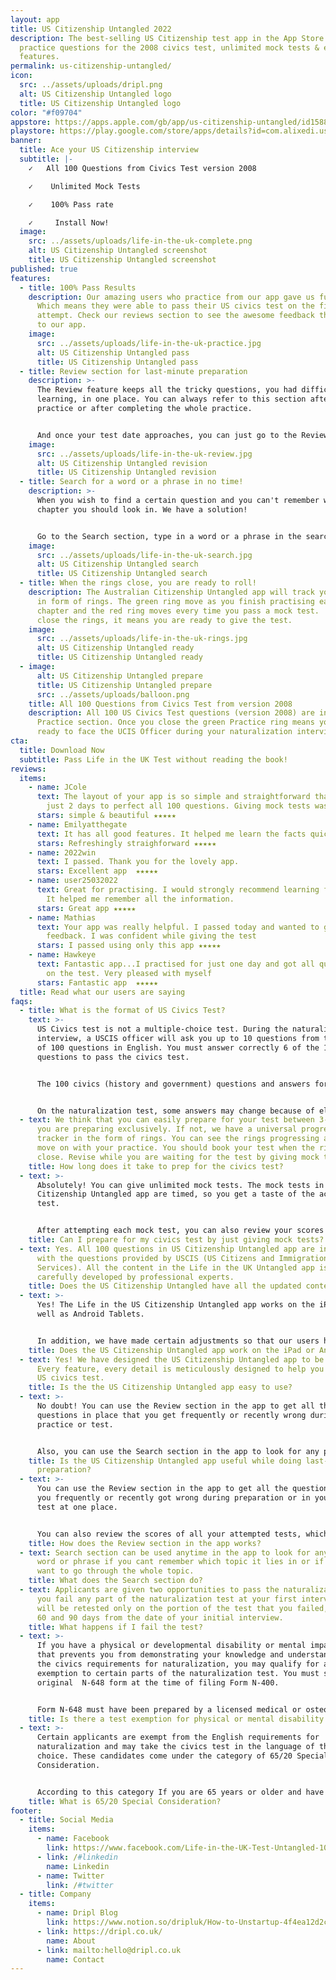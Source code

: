 ```yaml
---
layout: app
title: US Citizenship Untangled 2022
description: The best-selling US Citizenship test app in the App Store. All 100
  practice questions for the 2008 civics test, unlimited mock tests & exclusive
  features.
permalink: us-citizenship-untangled/
icon:
  src: ../assets/uploads/dripl.png
  alt: US Citizenship Untangled logo
  title: US Citizenship Untangled logo
color: "#f09704"
appstore: https://apps.apple.com/gb/app/us-citizenship-untangled/id1588277614?platform=iphone
playstore: https://play.google.com/store/apps/details?id=com.alixedi.uscis&hl=en_GB&gl=US
banner:
  title: Ace your US Citizenship interview
  subtitle: |-
    ✓   All 100 Questions from Civics Test version 2008

    ✓    Unlimited Mock Tests

    ✓    100% Pass rate

    ✓     Install Now!
  image:
    src: ../assets/uploads/life-in-the-uk-complete.png
    alt: US Citizenship Untangled screenshot
    title: US Citizenship Untangled screenshot
published: true
features:
  - title: 100% Pass Results
    description: Our amazing users who practice from our app gave us full marks.
      Which means they were able to pass their US civics test on the first
      attempt. Check our reviews section to see the awesome feedback they gave
      to our app.
    image:
      src: ../assets/uploads/life-in-the-uk-practice.jpg
      alt: US Citizenship Untangled pass
      title: US Citizenship Untangled pass
  - title: Review section for last-minute preparation
    description: >-
      The Review feature keeps all the tricky questions, you had difficulty
      learning, in one place. You can always refer to this section after every
      practice or after completing the whole practice.


      And once your test date approaches, you can just go to the Review section and go through the list of challenging questions that you frequently got wrong in the past and practice just those.
    image:
      src: ../assets/uploads/life-in-the-uk-review.jpg
      alt: US Citizenship Untangled revision
      title: US Citizenship Untangled revision
  - title: Search for a word or a phrase in no time!
    description: >-
      When you wish to find a certain question and you can't remember which
      chapter you should look in. We have a solution!


      Go to the Search section, type in a word or a phrase in the search bar and get a list of questions that matches your search.
    image:
      src: ../assets/uploads/life-in-the-uk-search.jpg
      alt: US Citizenship Untangled search
      title: US Citizenship Untangled search
  - title: When the rings close, you are ready to roll!
    description: The Australian Citizenship Untangled app will track your progress
      in form of rings. The green ring move as you finish practising each
      chapter and the red ring moves every time you pass a mock test.  Once you
      close the rings, it means you are ready to give the test.
    image:
      src: ../assets/uploads/life-in-the-uk-rings.jpg
      alt: US Citizenship Untangled ready
      title: US Citizenship Untangled ready
  - image:
      alt: US Citizenship Untangled prepare
      title: US Citizenship Untangled prepare
      src: ../assets/uploads/balloon.png
    title: All 100 Questions from Civics Test from version 2008
    description: All 100 US Civics Test questions (version 2008) are included in the
      Practice section. Once you close the green Practice ring means you are all
      ready to face the UCIS Officer during your naturalization interview
cta:
  title: Download Now
  subtitle: Pass Life in the UK Test without reading the book!
reviews:
  items:
    - name: JCole
      text: The layout of your app is so simple and straightforward that it took me
        just 2 days to perfect all 100 questions. Giving mock tests was fun too.
      stars: simple & beautiful ★★★★★
    - name: Emilyatthegate
      text: It has all good features. It helped me learn the facts quickly
      stars: Refreshingly straighforward ★★★★★
    - name: 2022win
      text: I passed. Thank you for the lovely app.
      stars: Excellent app  ★★★★★
    - name: user25032022
      text: Great for practising. I would strongly recommend learning from this app.
        It helped me remember all the information.
      stars: Great app ★★★★★
    - name: Mathias
      text: Your app was really helpful. I passed today and wanted to give you a good
        feedback. I was confident while giving the test
      stars: I passed using only this app ★★★★★
    - name: Hawkeye
      text: Fantastic app...I practised for just one day and got all questions correct
        on the test. Very pleased with myself
      stars: Fantastic app  ★★★★★
  title: Read what our users are saying
faqs:
  - title: What is the format of US Civics Test?
    text: >-
      US Civics test is not a multiple-choice test. During the naturalization
      interview, a USCIS officer will ask you up to 10 questions from the list
      of 100 questions in English. You must answer correctly 6 of the 10
      questions to pass the civics test.


      The 100 civics (history and government) questions and answers for the naturalization test are listed in our Practice section.


      On the naturalization test, some answers may change because of elections or appointments. As you study for the test, make sure that you know the most current answers to these questions.
  - text: We think that you can easily prepare for your test between 3-5 days, if
      you are preparing exclusively. If not, we have a universal progress
      tracker in the form of rings. You can see the rings progressing as you
      move on with your practice. You should book your test when the rings
      close. Revise while you are waiting for the test by giving mock tests.
    title: How long does it take to prep for the civics test?
  - text: >-
      Absolutely! You can give unlimited mock tests. The mock tests in US
      Citizenship Untangled app are timed, so you get a taste of the actual
      test.


      After attempting each mock test, you can also review your scores which will show you exactly which areas you need to work on.
    title: Can I prepare for my civics test by just giving mock tests?
  - text: Yes. All 100 questions in US Citizenship Untangled app are in accordance
      with the questions provided by USCIS (US Citizens and Immigration
      Services). All the content in the Life in the UK Untangled app is
      carefully developed by professional experts.
    title: Does the US Citizenship Untangled have all the updated content?
  - text: >-
      Yes! The Life in the US Citizenship Untangled app works on the iPad as
      well as Android Tablets.


      In addition, we have made certain adjustments so that our users have a pleasant experience with a larger screen.
    title: Does the US Citizenship Untangled app work on the iPad or Android Tablets?
  - text: Yes! We have designed the US Citizenship Untangled app to be easy to use.
      Every feature, every detail is meticulously designed to help you pass the
      US civics test.
    title: Is the the US Citizenship Untangled app easy to use?
  - text: >-
      No doubt! You can use the Review section in the app to get all the
      questions in place that you get frequently or recently wrong during
      practice or test.


      Also, you can use the Search section in the app to look for any particular word or phrase. This will show you the list of questions that include that particular word or phrase.
    title: Is the US Citizenship Untangled app useful while doing last-minute
      preparation?
  - text: >-
      You can use the Review section in the app to get all the questions that
      you frequently or recently got wrong during preparation or in your last
      test at one place.


      You can also review the scores of all your attempted tests, which will show you the areas you need to practise more.
    title: How does the Review section in the app works?
  - text: Search section can be used anytime in the app to look for any particular
      word or phrase if you cant remember which topic it lies in or if you don't
      want to go through the whole topic.
    title: What does the Search section do?
  - text: Applicants are given two opportunities to pass the naturalization test. If
      you fail any part of the naturalization test at your first interview, you
      will be retested only on the portion of the test that you failed, between
      60 and 90 days from the date of your initial interview.
    title: What happens if I fail the test?
  - text: >-
      If you have a physical or developmental disability or mental impairment
      that prevents you from demonstrating your knowledge and understanding of
      the civics requirements for naturalization, you may qualify for an
      exemption to certain parts of the naturalization test. You must submit an
      original  N-648 form at the time of filing Form N-400. 


      Form N-648 must have been prepared by a licensed medical or osteopathic doctor or licensed clinical psychologist less than six months prior to filing Form N-400.
    title: Is there a test exemption for physical or mental disability or impairment?
  - text: >-
      Certain applicants are exempt from the English requirements for
      naturalization and may take the civics test in the language of their
      choice. These candidates come under the category of 65/20 Special
      Consideration.


      According to this category If you are 65 years or older and have been a green card holder for 20 or more years, you only need to study the 20 designated test questions.
    title: What is 65/20 Special Consideration?
footer:
  - title: Social Media
    items:
      - name: Facebook
        link: https://www.facebook.com/Life-in-the-UK-Test-Untangled-105740674500039/?ref=py_c
      - link: /#linkedin
        name: Linkedin
      - name: Twitter
        link: /#twitter
  - title: Company
    items:
      - name: Dripl Blog
        link: https://www.notion.so/dripluk/How-to-Unstartup-4f4ea12d2c8b4e97be3fce5667a08d17
      - link: https://dripl.co.uk/
        name: About
      - link: mailto:hello@dripl.co.uk
        name: Contact
---
```

